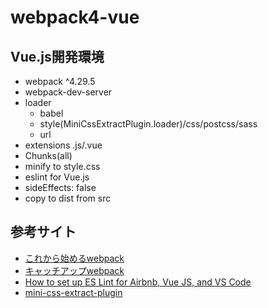 # webpack4-vue

## Vue.js開発環境

- webpack ^4.29.5
- webpack-dev-server
- loader
    - babel
    - style(MiniCssExtractPlugin.loader)/css/postcss/sass
    - url
- extensions .js/.vue
- Chunks(all)
- minify to style.css
- eslint for Vue.js
- sideEffects: false
- copy to dist from src

## 参考サイト

- [これから始めるwebpack](https://app.codegrid.net/series/2017-webpack-basics)
- [キャッチアップwebpack](https://app.codegrid.net/series/2018-catch-up-webpack)
- [How to set up ES Lint for Airbnb, Vue JS, and VS Code](https://medium.com/@agm1984/how-to-set-up-es-lint-for-airbnb-vue-js-and-vs-code-a5ef5ac671e8)
- [mini-css-extract-plugin](https://github.com/webpack-contrib/mini-css-extract-plugin)
